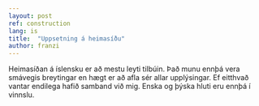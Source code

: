 ```yaml
---
layout: post
ref: construction
lang: is
title:  "Uppsetning á heimasíðu"
author: franzi
---
```

Heimasíðan á íslensku er að mestu leyti tilbúin.
Það munu ennþá vera smávegis breytingar en hægt er að afla sér allar upplýsingar. Ef eitthvað vantar endilega hafið samband við mig.
Enska og þýska hluti eru ennþá í vinnslu.
